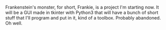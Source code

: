 Frankenstein's monster, for short, Frankie, is a project I'm starting now. It will be a GUI made in tkinter with Python3 that will have a bunch of short stuff that I'll program and put in it, kind of a toolbox.
Probably abandoned. Oh well.
